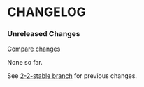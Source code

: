 # CHANGELOG

### Unreleased Changes

[Compare changes](https://github.com/codevise/pageflow-linkmap-page/compare/2-2-stable...master)

None so far.

See
[2-2-stable branch](https://github.com/codevise/pageflow-linkmap-page/blob/2-2-stable/CHANGELOG.md)
for previous changes.
